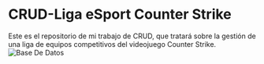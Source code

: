 # CRUD-Liga eSport Counter Strike
Este es el repositorio de mi trabajo de CRUD, que tratará sobre la gestión de una liga de equipos competitivos del videojuego Counter Strike.
![Base De Datos](https://user-images.githubusercontent.com/91873618/155110139-12c7228b-0635-46c5-8f21-79e20e3e95db.png)


